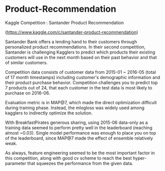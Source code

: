 # Product-Recommendation
Kaggle Competition : Santander Product Recommendation

(https://www.kaggle.com/c/santander-product-recommendation)

Santander Bank offers a lending hand to their customers through personalized product recommendations. In their second competition, Santander is challenging Kagglers to predict which products their existing customers will use in the next month based on their past behavior and that of similar customers.

Competition data consists of customer data from 2015-01 ~ 2016-05 (total of 17 month timestamps) including customer's demographic information and their product purchase behavior. Competition challenges you to predict top 7 products out of 24, that each customer in the test data is most likely to purchase on 2016-06.

Evaluation metric is in MAP@7, which made the direct optimization difficult during training phase. Instead, the mlogloss was widely used among kagglers to indirectly optimize the solution.

With BreakfastPirates generous sharing, using 2015-06 data-only as a training data seemed to perform pretty well in the leaderboard (reaching almost ~0.03). Single model performance was enough to place you on top of the leaderboard, since MAP@7 made the effect of ensemble relatively weak.

As always, feature engineering seemed to be the most important factor in this competition, along with good cv scheme to reach the best hyper-parameter that squeezes the performance from the given data.

